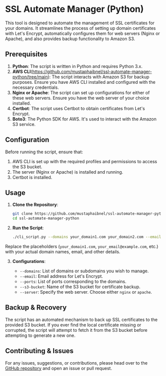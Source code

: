 
# SSL Automate Manager (Python)

This tool is designed to automate the management of SSL certificates for your domains. It streamlines the process of setting up domain certificates with Let's Encrypt, automatically configures them for web servers (Nginx or Apache), and also provides backup functionality to Amazon S3.

## Prerequisites

1. **Python**: The script is written in Python and requires Python 3.x.
2. **AWS CLI**(https://github.com/mustaphaibnel/ssl-automate-manager-python/tree/main): The script interacts with Amazon S3 for backup purposes. Ensure you have AWS CLI installed and configured with the necessary credentials.
3. **Nginx or Apache**: The script can set up configurations for either of these web servers. Ensure you have the web server of your choice installed.
4. **Certbot**: The script uses Certbot to obtain certificates from Let's Encrypt.
5. **Boto3**: The Python SDK for AWS. It's used to interact with the Amazon S3 service.

## Configuration

Before running the script, ensure that:

1. AWS CLI is set up with the required profiles and permissions to access the S3 bucket.
2. The server (Nginx or Apache) is installed and running.
3. Certbot is installed.

## Usage

1. **Clone the Repository**:
   ```bash
   git clone https://github.com/mustaphaibnel/ssl-automate-manager-python.git
   cd ssl-automate-manager-python
   ```

2. **Run the Script**:

   ```bash
   ./cli_script.py --domains your_domain1.com your_domain2.com --email your_email@example.com --ports 9000 9001 --s3-bucket your_s3_bucket_name --server nginx
   ```

Replace the placeholders (`your_domain1.com`, `your_email@example.com`, etc.) with your actual domain names, email, and other details.

3. **Configurations**:

   - `--domains`: List of domains or subdomains you wish to manage.
   - `--email`: Email address for Let's Encrypt.
   - `--ports`: List of ports corresponding to the domains.
   - `--s3-bucket`: Name of the S3 bucket for certificate backup.
   - `--server`: Specify the web server. Choose either `nginx` or `apache`.

## Backup & Recovery

The script has an automated mechanism to back up SSL certificates to the provided S3 bucket. If you ever find the local certificate missing or corrupted, the script will attempt to fetch it from the S3 bucket before attempting to generate a new one.

## Contributing & Issues

For any issues, suggestions, or contributions, please head over to the [GitHub repository](https://github.com/mustaphaibnel/ssl-automate-manager-python) and open an issue or pull request.
